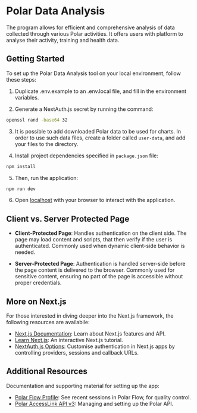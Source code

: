 # Polar Data Analysis

The program allows for efficient and comprehensive analysis of data collected through various Polar activities. It offers users with platform to analyse their activity, training and health data.

## Getting Started

To set up the Polar Data Analysis tool on your local environment, follow these steps:

1. Duplicate .env.example to an .env.local file, and fill in the environment variables.

2. Generate a NextAuth.js secret by running the command:

```bash
openssl rand -base64 32
```

3. It is possible to add downloaded Polar data to be used for charts. In order to use such data files, create a folder called `user-data`, and add your files to the directory.

4. Install project dependencies specified in `package.json` file:

```bash
npm install
```

5. Then, run the application:

```bash
npm run dev
```

6. Open [localhost](http://localhost:3000) with your browser to interact with the application.

## Client vs. Server Protected Page

- **Client-Protected Page**: Handles authentication on the client side. The page may load content and scripts, that then verify if the user is authenticated. Commonly used when dynamic client-side behavior is needed.

- **Server-Protected Page**: Authentication is handled server-side before the page content is delivered to the browser. Commonly used for sensitive content, ensuring no part of the page is accessible without proper credentials.

## More on Next.js

For those interested in diving deeper into the Next.js framework, the following resources are availabile:

- [Next.js Documentation](https://nextjs.org/docs): Learn about Next.js features and API.
- [Learn Next.js](https://nextjs.org/learn): An interactive Next.js tutorial.
- [NextAuth.js Options](https://next-auth.js.org/configuration/options): Customise authentication in Next.js apps by controlling providers, sessions and callback URLs.

## Additional Resources

Documentation and supporting material for setting up the app:

- [Polar Flow Profile](https://flow.polar.com/diary/training-list): See recent sessions in Polar Flow, for quality control.
- [Polar AccessLink API v3](https://www.polar.com/accesslink-api/?python#polar-accesslink-api): Managing and setting up the Polar API.
